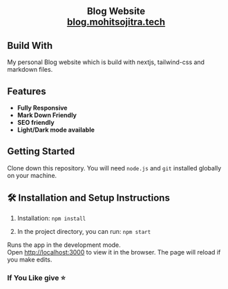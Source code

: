 
<h2 align="center">
 Blog Website<br/>
  <a href="https://blog.mohitsojitra.tech/" target="_blank">blog.mohitsojitra.tech</a>
</h2>


## Build With

My personal Blog website which is build with nextjs, tailwind-css and markdown files.

## Features
- **Fully Responsive**
- **Mark Down Friendly**
- **SEO friendly**
- **Light/Dark mode available**


## Getting Started

Clone down this repository. You will need `node.js` and `git` installed globally on your machine.

## 🛠 Installation and Setup Instructions

1. Installation: `npm install`

2. In the project directory, you can run: `npm start`

Runs the app in the development mode.\
Open [http://localhost:3000](http://localhost:3000) to view it in the browser.
The page will reload if you make edits.


### If You Like give ⭐




